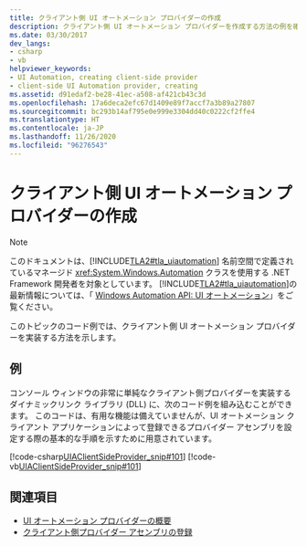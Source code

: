 ```yaml
---
title: クライアント側 UI オートメーション プロバイダーの作成
description: クライアント側 UI オートメーション プロバイダーを作成する方法の例を確認します。 例では、コンソール ウィンドウ用の簡単なクライアント側プロバイダーを実装します。
ms.date: 03/30/2017
dev_langs:
- csharp
- vb
helpviewer_keywords:
- UI Automation, creating client-side provider
- client-side UI Automation provider, creating
ms.assetid: d91edaf2-be28-41ec-a508-af421cb43c3d
ms.openlocfilehash: 17a6deca2efc67d1409e89f7accf7a3b89a27807
ms.sourcegitcommit: bc293b14af795e0e999e3304dd40c0222cf2ffe4
ms.translationtype: HT
ms.contentlocale: ja-JP
ms.lasthandoff: 11/26/2020
ms.locfileid: "96276543"
---
```

# <a name="create-a-client-side-ui-automation-provider"></a>クライアント側 UI オートメーション プロバイダーの作成

> [!NOTE]
> このドキュメントは、[!INCLUDE[TLA2#tla_uiautomation](../../../includes/tla2sharptla-uiautomation-md.md)] 名前空間で定義されているマネージド <xref:System.Windows.Automation> クラスを使用する .NET Framework 開発者を対象としています。 [!INCLUDE[TLA2#tla_uiautomation](../../../includes/tla2sharptla-uiautomation-md.md)]の最新情報については、「 [Windows Automation API: UI オートメーション](/windows/win32/winauto/entry-uiauto-win32)」をご覧ください。  
  
 このトピックのコード例では、クライアント側 UI オートメーション プロバイダーを実装する方法を示します。  
  
## <a name="example"></a>例  

 コンソール ウィンドウの非常に単純なクライアント側プロバイダーを実装するダイナミックリンク ライブラリ (DLL) に、次のコード例を組み込むことができます。 このコードは、有用な機能は備えていませんが、UI オートメーション クライアント アプリケーションによって登録できるプロバイダー アセンブリを設定する際の基本的な手順を示すために用意されています。  
  
 [!code-csharp[UIAClientSideProvider_snip#101](../../../samples/snippets/csharp/VS_Snippets_Wpf/UIAClientSideProvider_snip/CSharp/CSProviderProgram.cs#101)]
 [!code-vb[UIAClientSideProvider_snip#101](../../../samples/snippets/visualbasic/VS_Snippets_Wpf/UIAClientSideProvider_snip/visualbasic/csproviderprogram.vb#101)]  
  
## <a name="see-also"></a>関連項目

- [UI オートメーション プロバイダーの概要](ui-automation-providers-overview.md)
- [クライアント側プロバイダー アセンブリの登録](register-a-client-side-provider-assembly.md)
